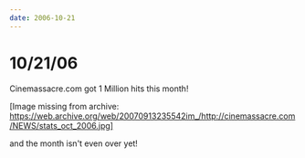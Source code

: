 ```yaml
---
date: 2006-10-21
---
```

# 10/21/06

Cinemassacre.com got 1 Million hits this month!

[Image missing from archive: https://web.archive.org/web/20070913235542im_/http://cinemassacre.com/NEWS/stats_oct_2006.jpg]

and the month isn't even over yet!